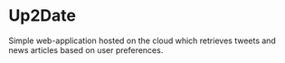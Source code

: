 # Up2Date
Simple web-application hosted on the cloud which retrieves tweets and news articles based on user preferences.
